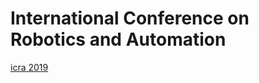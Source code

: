 # International Conference on Robotics and Automation

[icra 2019](https://github.com/PaoPaoRobot/ICRA2019-paper-list)

